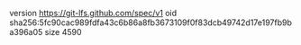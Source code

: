 version https://git-lfs.github.com/spec/v1
oid sha256:5fc90cac989fdfa43c6b86a8fb3673109f0f83dcb49742d17e197fb9ba396a05
size 4590
